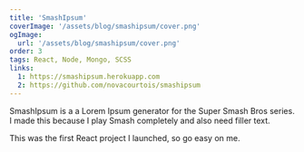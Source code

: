 ```yaml
---
title: 'SmashIpsum'
coverImage: '/assets/blog/smashipsum/cover.png'
ogImage:
  url: '/assets/blog/smashipsum/cover.png'
order: 3
tags: React, Node, Mongo, SCSS
links:
  1: https://smashipsum.herokuapp.com
  2: https://github.com/novacourtois/smashipsum
---
```


SmashIpsum is a a Lorem Ipsum generator for the Super Smash Bros series. I made this because I play Smash completely and also need filler text.

This was the first React project I launched, so go easy on me.
